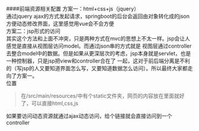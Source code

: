 ####前端资源相关配置
方案一：html+css+js（jquery）  
通过jquery ajax的方式发起请求，springboot的后台会返回由对象转化成的json方便动态修改界面，这里感觉用vue会不会方便  
方案二：jsp形式的访问  
其实这个方法和上面不冲突，只是两种方式在mvc的思想上不太一样。jsp会让人感觉是直接从视图层访问model。而通过json串的方式就是
视图层通过controller去整合model中的数据。但是如果从更深层次的考虑，jsp本身就是servlet，也是一种控制器，只是jsp把view和controller合在了
一起，这对于前后端分离是不利的（写jsp的人又要知道界面怎么写，又要知道数据怎么访问）。所以最终大家都走向了方案一。        
位置  
 > 在/src/main/resources/中有个static文件夹，网页的内容放在里面就好了，可以直接html,css,js  
 
 如果要访问动态资源就通过ajax动态访问，给个链接就会直接访问到一个controller
